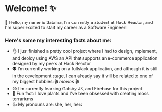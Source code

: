  # Welcome! ✨
👋 Hello, my name is Sabrina, I’m currently a student at Hack Reactor, and I'm super excited to start my career as a Software Engineer!

### Here's some my interesting facts about me:
- 👌 I just finished a pretty cool project where I had to design, implement, and deploy using AWS an API that supports an e-commerce application designed by my peers at Hack Reactor
- 👽 I’m currently working on a fullstack application, and although it is still in the development stage, I can already say it will be related to one of my biggest hobbies: 🎬 *movies* 🎬
- 😅 I’m currently learning Gatsby JS, and Firebase for this project
- 🌳 Fun fact: I love plants and I've been obsessed with creating moss terrariums
- 👍 My pronouns are: she, her, hers 

<!-- ## Coding Languages:


## Check out my work!


## 📫 Let's stay in touch:
[][]

[linkedin]: https://www.linkedin.com/in/sabrina-gortz/
[FrontEndCapstone]:
[SystemDesignCapstone]: -->